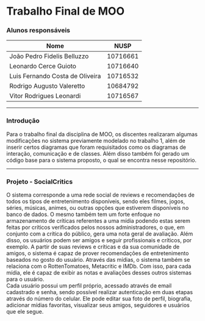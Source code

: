 # Trabalho Final de MOO

### **Alunos responsáveis**

| Nome                            | NUSP     |
| ------------------------------- | -------- |
| João Pedro Fidelis Belluzzo     | 10716661 |
| Leonardo Cerce Guioto           | 10716640 |
| Luis Fernando Costa de Oliveira | 10716532 |
| Rodrigo Augusto Valeretto       | 10684792 |
| Vitor Rodrigues Leonardi        | 10716567 |

---

### Introdução

Para o trabalho final da disciplina de MOO, os discentes realizaram algumas modificações no 
sistema previamente modelado no trabalho 1, além de inserir certos diagramas que foram requisitados
como os diagramas de interação, comunicação e de classes. Além disso também foi gerado um código
base para o sistema proposto, o qual se encontra nesse repositório.

---

### Projeto - SocialCritics

O sistema corresponde a uma rede social de reviews e recomendações de todos os tipos de entretenimento disponíveis, sendo eles filmes, jogos, séries, músicas, animes, ou outras opções que estiverem disponíveis no banco de dados. O mesmo também tem um forte enfoque no armazenamento de críticas referentes a uma mídia podendo estas serem feitas por críticos verificados pelos nossos administradores, o que, em conjunto com a crítica do público, gera uma nota geral de avaliação. Além disso, os usuários podem ser amigos e seguir profissionais e críticos, por exemplo. A partir de suas reviews e críticas e da sua comunidade de amigos, o sistema é capaz de prover recomendações de entretenimento baseados no gosto do usuário. Através das mídias, o sistema também se relaciona com o RottenTomatoes,  Metacritic e IMDb. Com isso, para cada mídia, ele é capaz de exibir as notas e avaliações desses outros sistemas para o usuário. <br>
Cada usuário possui um perfil próprio, acessado através de email cadastrado e senha, sendo possível realizar autenticação em duas etapas através do número do celular. Ele pode editar sua foto de perfil, biografia, adicionar mídias favoritas, visualizar seus amigos, seguidores e usuários que ele segue.

